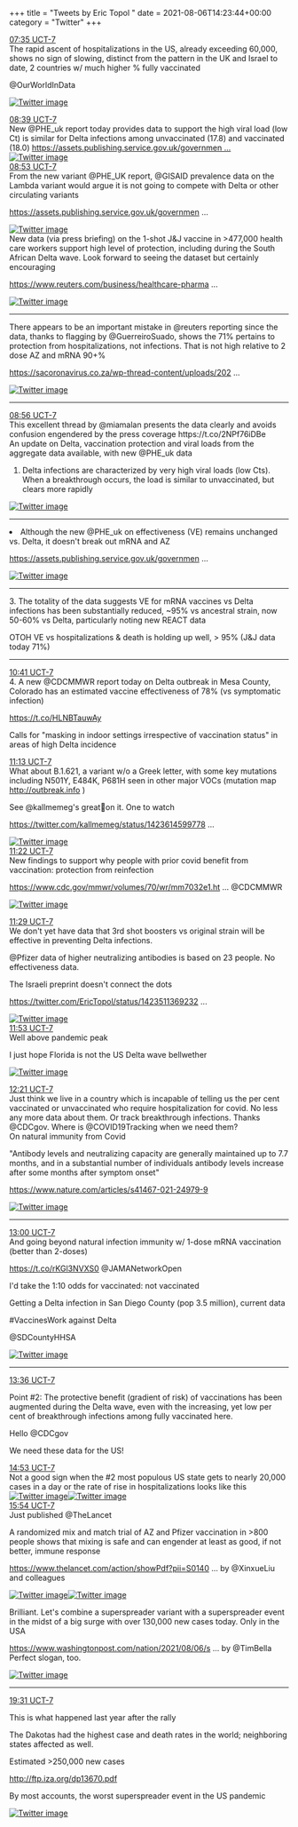 +++
title = "Tweets by Eric Topol " 
date = 2021-08-06T14:23:44+00:00
category = "Twitter"
+++
<div class="tweet"> 
<div class="profile"> 
<a href="https://twitter.com/erictopol/status/1423653927644401674" target="_blank" rel="noreferer">07:35 UCT-7</a> 
</div> 
<div class="content"> 
The rapid ascent of hospitalizations in the US, already exceeding 60,000, shows no sign of slowing, distinct from the pattern in the UK and Israel to date, 2 countries w/ much higher % fully vaccinated 

@OurWorldInData </div> 
<a href="/twitter/erictopol/images/E8HVamAUUAM0H01.jpg"  ><img src="/twitter/erictopol/images/E8HVamAUUAM0H01.jpg" alt="Twitter image" ></img></a></div> 
<div class="tweet"> 
<div class="profile"> 
<a href="https://twitter.com/erictopol/status/1423669985646288907" target="_blank" rel="noreferer">08:39 UCT-7</a> 
</div> 
<div class="content"> 
New @PHE_uk report today provides data to support the high viral load (low Ct) is similar for Delta infections among unvaccinated (17.8) and vaccinated (18.0) <a href="https://assets.publishing.service.gov.uk/government/uploads/system/uploads/attachment_data/file/1009243/Technical_Briefing_20.pdf" target="_blank" rel="noreferer">https://assets.publishing.service.gov.uk/governmen ...</a> 
 </div> 
<a href="/twitter/erictopol/images/E8HkBUNVoAc8K-b.jpg"  ><img src="/twitter/erictopol/images/E8HkBUNVoAc8K-b.jpg" alt="Twitter image" ></img></a></div> 
<div class="tweet"> 
<div class="profile"> 
<a href="https://twitter.com/erictopol/status/1423673657402949644" target="_blank" rel="noreferer">08:53 UCT-7</a> 
</div> 
<div class="content"> 
From the new variant @PHE_UK report, @GISAID prevalence data on the Lambda variant would argue it is not going to compete with Delta or other circulating variants

<a href="https://assets.publishing.service.gov.uk/government/uploads/system/uploads/attachment_data/file/1009063/Variants_of_Concern_Variant_Data_Update_10.pdf" target="_blank" rel="noreferer">https://assets.publishing.service.gov.uk/governmen ...</a> 
 </div> 
<a href="/twitter/erictopol/images/E8HnUaFVcAksYN3.jpg"  ><img src="/twitter/erictopol/images/E8HnUaFVcAksYN3.jpg" alt="Twitter image" ></img></a></div> 
<div class="thread"> 
<div class="thread-content"> 
New data (via press briefing) on the 1-shot J&amp;J vaccine in &gt;477,000 health care workers support high level of protection, including during the South African Delta wave. Look forward to seeing the dataset but certainly encouraging

<a href="https://www.reuters.com/business/healthcare-pharmaceuticals/safrican-study-shows-jj-vaccine-protects-against-death-co-lead-investigator-says-2021-08-06/" target="_blank" rel="noreferer">https://www.reuters.com/business/healthcare-pharma ...</a> 
 </div> 
<a href="/twitter/erictopol/images/E8HSRD2VoA4yP9i.png"  ><img src="/twitter/erictopol/images/E8HSRD2VoA4yP9i.png" alt="Twitter image" ></img></a><hr><div class="thread-content"> 
There appears to be an important  mistake in @reuters reporting since the data, thanks to flagging by @GuerreiroSuado, shows the 71% pertains to protection from hospitalizations, not infections. That is not high relative to 2 dose AZ and mRNA 90+% 

<a href="https://sacoronavirus.co.za/wp-thread-content/uploads/2021/08/Sisonke-Provisional-Results-6-August-2021GG2.pdf" target="_blank" rel="noreferer">https://sacoronavirus.co.za/wp-thread-content/uploads/202 ...</a> 
 </div> 
<a href="/twitter/erictopol/images/E8HaUkpUYAMjZak.jpg"  ><img src="/twitter/erictopol/images/E8HaUkpUYAMjZak.jpg" alt="Twitter image" ></img></a><hr><div class="profile"> 
<a href="https://twitter.com/erictopol/status/1423674399710879744" target="_blank" rel="noreferer">08:56 UCT-7</a> 
</div> 
<div class="content"> 
This excellent thread by @miamalan presents the data clearly and avoids confusion engendered by the press coverage https://t.co/2NPf76iDBe</div> 
</div> 
<div class="thread"> 
<div class="thread-content"> 
An update on Delta, vaccination protection and viral loads from the aggregate data available, with new @PHE_uk data

1. Delta infections are characterized by very high viral loads (low Cts). When a breakthrough occurs, the load is similar to unvaccinated, but clears more rapidly </div> 
<a href="/twitter/erictopol/images/E8H6Ut-VcAEepPD.jpg"  ><img src="/twitter/erictopol/images/E8H6Ut-VcAEepPD.jpg" alt="Twitter image" ></img></a><hr><div class="thread-content"> 
2. Although the new @PHE_uk on effectiveness (VE) remains unchanged vs. Delta, it doesn't break out mRNA and AZ

<a href="https://assets.publishing.service.gov.uk/government/uploads/system/uploads/attachment_data/file/1008919/Vaccine_surveillance_report_-_week_31.pdf" target="_blank" rel="noreferer">https://assets.publishing.service.gov.uk/governmen ...</a> 
 </div> 
<a href="/twitter/erictopol/images/E8H8PStUYAIyski.jpg"  ><img src="/twitter/erictopol/images/E8H8PStUYAIyski.jpg" alt="Twitter image" ></img></a><hr><div class="thread-content"> 
3. The totality of the data suggests VE for mRNA vaccines vs Delta infections has been substantially reduced, ~95% vs ancestral strain, now 50-60% vs Delta, particularly noting new REACT data

OTOH VE vs hospitalizations &amp; death is holding up well, &gt; 95% (J&amp;J data today 71%)</div> 
<hr><div class="profile"> 
<a href="https://twitter.com/erictopol/status/1423700729705865217" target="_blank" rel="noreferer">10:41 UCT-7</a> 
</div> 
<div class="content"> 
4. A new @CDCMMWR report today on Delta outbreak in Mesa County, Colorado has an estimated vaccine effectiveness of 78% (vs symptomatic infection)

https://t.co/HLNBTauwAy

Calls for "masking in indoor settings irrespective of vaccination status" in areas of high Delta incidence</div> 
</div> 
<div class="tweet"> 
<div class="profile"> 
<a href="https://twitter.com/erictopol/status/1423708891116818432" target="_blank" rel="noreferer">11:13 UCT-7</a> 
</div> 
<div class="content"> 
What about B.1.621, a variant w/o a Greek letter, with some key mutations including N501Y, E484K, P681H seen in other major VOCs (mutation map <a href="http://outbreak.info" target="_blank" rel="noreferer">http://outbreak.info</a> 
)

See @kallmemeg's great🧵on it. One to watch

<a href="https://twitter.com/kallmemeg/status/1423614599778160640" target="_blank" rel="noreferer">https://twitter.com/kallmemeg/status/1423614599778 ...</a> 
 </div> 
<a href="/twitter/erictopol/images/E8IHObuVcAEe7gr.jpg"  ><img src="/twitter/erictopol/images/E8IHObuVcAEe7gr.jpg" alt="Twitter image" ></img></a></div> 
<div class="tweet"> 
<div class="profile"> 
<a href="https://twitter.com/erictopol/status/1423710986045825024" target="_blank" rel="noreferer">11:22 UCT-7</a> 
</div> 
<div class="content"> 
New findings to support why people with prior covid benefit from vaccination: protection from reinfection 

<a href="https://www.cdc.gov/mmwr/volumes/70/wr/mm7032e1.htm?s_cid=mm7032e1_w" target="_blank" rel="noreferer">https://www.cdc.gov/mmwr/volumes/70/wr/mm7032e1.ht ...</a> 
 @CDCMMWR </div> 
<a href="/twitter/erictopol/images/E8IJS8fUcAQtBQn.png"  ><img src="/twitter/erictopol/images/E8IJS8fUcAQtBQn.png" alt="Twitter image" ></img></a></div> 
<div class="tweet"> 
<div class="profile"> 
<a href="https://twitter.com/erictopol/status/1423712894907154435" target="_blank" rel="noreferer">11:29 UCT-7</a> 
</div> 
<div class="content"> 
We don't yet have data that 3rd shot boosters vs original strain will be effective in preventing Delta infections.

@Pfizer data of higher neutralizing antibodies is based on 23 people. No effectiveness data.

The Israeli preprint doesn't connect the dots

<a href="https://twitter.com/EricTopol/status/1423511369232445444" target="_blank" rel="noreferer">https://twitter.com/EricTopol/status/1423511369232 ...</a> 
 </div> 
<a href="/twitter/erictopol/images/E8IKsFWVEAAhcHa.jpg"  ><img src="/twitter/erictopol/images/E8IKsFWVEAAhcHa.jpg" alt="Twitter image" ></img></a></div> 
<div class="tweet"> 
<div class="profile"> 
<a href="https://twitter.com/erictopol/status/1423718811006472194" target="_blank" rel="noreferer">11:53 UCT-7</a> 
</div> 
<div class="content"> 
Well above pandemic peak 

I just hope Florida is not the US Delta wave bellwether </div> 
<a href="/twitter/erictopol/images/E8IQbXTVIAAuBW2.jpg"  ><img src="/twitter/erictopol/images/E8IQbXTVIAAuBW2.jpg" alt="Twitter image" ></img></a></div> 
<div class="tweet"> 
<div class="profile"> 
<a href="https://twitter.com/erictopol/status/1423726051474108417" target="_blank" rel="noreferer">12:21 UCT-7</a> 
</div> 
<div class="content"> 
Just think we live in a country which is incapable of telling us the per cent vaccinated or unvaccinated who require hospitalization for covid. No less any more data about them. Or track breakthrough infections. Thanks @CDCgov. Where is @COVID19Tracking when we need them?</div> 
</div> 
<div class="thread"> 
<div class="thread-content"> 
On natural immunity from Covid

"Antibody levels and neutralizing capacity are generally maintained up to 7.7 months, and in a substantial number of individuals antibody levels increase after some months after symptom onset"

<a href="https://www.nature.com/articles/s41467-021-24979-9" target="_blank" rel="noreferer">https://www.nature.com/articles/s41467-021-24979-9</a> 
 </div> 
<a href="/twitter/erictopol/images/E8Ifag_UUAAnn9f.jpg"  ><img src="/twitter/erictopol/images/E8Ifag_UUAAnn9f.jpg" alt="Twitter image" ></img></a><hr><div class="profile"> 
<a href="https://twitter.com/erictopol/status/1423735700969558017" target="_blank" rel="noreferer">13:00 UCT-7</a> 
</div> 
<div class="content"> 
And going beyond natural infection immunity w/ 1-dose mRNA vaccination (better than 2-doses)

https://t.co/rKGl3NVXS0 @JAMANetworkOpen</div> 
</div> 
<div class="thread"> 
<div class="thread-content"> 
I'd take the 1:10 odds for vaccinated: not vaccinated

Getting a Delta infection in San Diego County (pop 3.5 million), current data 

#VaccinesWork against Delta

@SDCountyHHSA </div> 
<a href="/twitter/erictopol/images/E8IlqTTVEAMiWW2.jpg"  ><img src="/twitter/erictopol/images/E8IlqTTVEAMiWW2.jpg" alt="Twitter image" ></img></a><hr><div class="profile"> 
<a href="https://twitter.com/erictopol/status/1423744908628664321" target="_blank" rel="noreferer">13:36 UCT-7</a> 
</div> 
<div class="content"> 
Point #2: The protective benefit (gradient of risk) of vaccinations has been augmented during the Delta wave, even with the increasing, yet low per cent of breakthrough infections among fully vaccinated here.

Hello @CDCgov

We need these data for the US!</div> 
</div> 
<div class="tweet"> 
<div class="profile"> 
<a href="https://twitter.com/erictopol/status/1423764222220009478" target="_blank" rel="noreferer">14:53 UCT-7</a> 
</div> 
<div class="content"> 
Not a good sign when the #2 most populous US state gets to nearly 20,000 cases in a day or the rate of rise in hospitalizations looks like this </div> 
<a href="/twitter/erictopol/images/E8I5-pMVcAE2Bs_.jpg"  ><img src="/twitter/erictopol/images/E8I5-pMVcAE2Bs_.jpg" alt="Twitter image" ></img></a><a href="/twitter/erictopol/images/E8I55HdUUAApvVk.jpg"  ><img src="/twitter/erictopol/images/E8I55HdUUAApvVk.jpg" alt="Twitter image" ></img></a></div> 
<div class="tweet"> 
<div class="profile"> 
<a href="https://twitter.com/erictopol/status/1423779427096293377" target="_blank" rel="noreferer">15:54 UCT-7</a> 
</div> 
<div class="content"> 
Just published @TheLancet 

A randomized mix and match trial of AZ and Pfizer vaccination in &gt;800 people shows that mixing is safe and can engender at least as good, if not better, immune response 

<a href="https://www.thelancet.com/action/showPdf?pii=S0140-6736%2821%2901694-9" target="_blank" rel="noreferer">https://www.thelancet.com/action/showPdf?pii=S0140 ...</a> 
 by @XinxueLiu and colleagues </div> 
<a href="/twitter/erictopol/images/E8JGaNsUYAAVGcV.jpg"  ><img src="/twitter/erictopol/images/E8JGaNsUYAAVGcV.jpg" alt="Twitter image" ></img></a><a href="/twitter/erictopol/images/E8JGY7lVcAAg82P.jpg"  ><img src="/twitter/erictopol/images/E8JGY7lVcAAg82P.jpg" alt="Twitter image" ></img></a></div> 
<div class="thread"> 
<div class="thread-content"> 
Brilliant.  Let's combine a superspreader variant with a superspreader event in the midst of a big surge with over 130,000 new cases today. Only in the USA

<a href="https://www.washingtonpost.com/nation/2021/08/06/sturgis-motorocycle-rally-covid-superspreader/" target="_blank" rel="noreferer">https://www.washingtonpost.com/nation/2021/08/06/s ...</a> 
 by @TimBella Perfect slogan, too. </div> 
<a href="/twitter/erictopol/images/E8Jz3HtUcAMPjU4.jpg"  ><img src="/twitter/erictopol/images/E8Jz3HtUcAMPjU4.jpg" alt="Twitter image" ></img></a><hr><div class="profile"> 
<a href="https://twitter.com/erictopol/status/1423834171714068483" target="_blank" rel="noreferer">19:31 UCT-7</a> 
</div> 
<div class="content"> 
This is what happened last year after the rally

The Dakotas had the highest case and death rates in the world; neighboring states affected as well.

Estimated &gt;250,000 new cases 

<a href="http://ftp.iza.org/dp13670.pdf" target="_blank" rel="noreferer">http://ftp.iza.org/dp13670.pdf</a> 


By most accounts, the worst superspreader event in the US pandemic </div> 
<a href="/twitter/erictopol/images/E8J5R3MVkAQViD6.jpg"  ><img src="/twitter/erictopol/images/E8J5R3MVkAQViD6.jpg" alt="Twitter image" ></img></a></div> 


